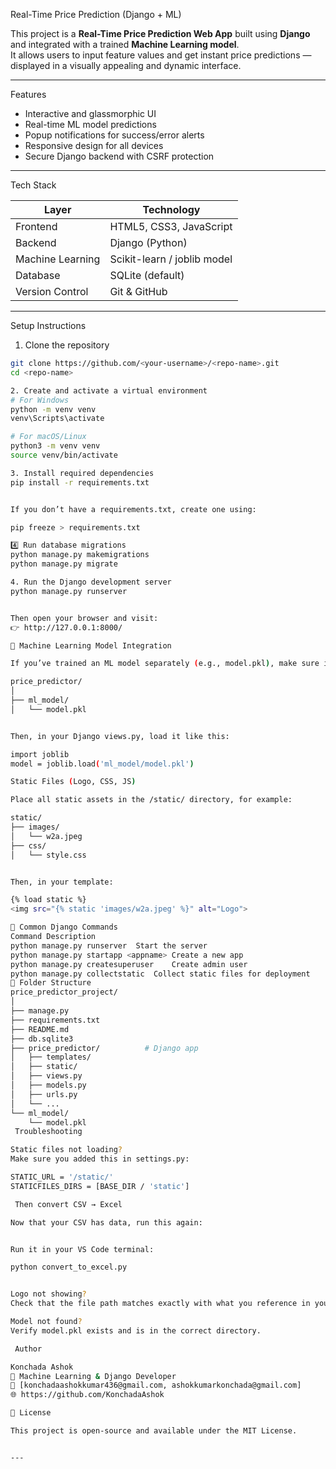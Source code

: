 Real-Time Price Prediction (Django + ML)

This project is a **Real-Time Price Prediction Web App** built using **Django** and integrated with a trained **Machine Learning model**.  
It allows users to input feature values and get instant price predictions — displayed in a visually appealing and dynamic interface.

---

Features

- Interactive and glassmorphic UI 
- Real-time ML model predictions 
- Popup notifications for success/error alerts  
- Responsive design for all devices  
- Secure Django backend with CSRF protection  

---
Tech Stack

| Layer | Technology |
|-------|-------------|
| Frontend | HTML5, CSS3, JavaScript |
| Backend | Django (Python) |
| Machine Learning | Scikit-learn / joblib model |
| Database | SQLite (default) |
| Version Control | Git & GitHub |

---

 Setup Instructions

1. Clone the repository

```bash
git clone https://github.com/<your-username>/<repo-name>.git
cd <repo-name>

2. Create and activate a virtual environment
# For Windows
python -m venv venv
venv\Scripts\activate

# For macOS/Linux
python3 -m venv venv
source venv/bin/activate

3. Install required dependencies
pip install -r requirements.txt


If you don’t have a requirements.txt, create one using:

pip freeze > requirements.txt

4️⃣ Run database migrations
python manage.py makemigrations
python manage.py migrate

4. Run the Django development server
python manage.py runserver


Then open your browser and visit:
👉 http://127.0.0.1:8000/

🧠 Machine Learning Model Integration

If you’ve trained an ML model separately (e.g., model.pkl), make sure it’s located in your Django app directory, for example:

price_predictor/
│
├── ml_model/
│   └── model.pkl


Then, in your Django views.py, load it like this:

import joblib
model = joblib.load('ml_model/model.pkl')

Static Files (Logo, CSS, JS)

Place all static assets in the /static/ directory, for example:

static/
├── images/
│   └── w2a.jpeg
├── css/
│   └── style.css


Then, in your template:

{% load static %}
<img src="{% static 'images/w2a.jpeg' %}" alt="Logo">

🧾 Common Django Commands
Command	Description
python manage.py runserver	Start the server
python manage.py startapp <appname>	Create a new app
python manage.py createsuperuser	Create admin user
python manage.py collectstatic	Collect static files for deployment
🧩 Folder Structure
price_predictor_project/
│
├── manage.py
├── requirements.txt
├── README.md
├── db.sqlite3
├── price_predictor/          # Django app
│   ├── templates/
│   ├── static/
│   ├── views.py
│   ├── models.py
│   ├── urls.py
│   └── ...
└── ml_model/
    └── model.pkl
 Troubleshooting

Static files not loading?
Make sure you added this in settings.py:

STATIC_URL = '/static/'
STATICFILES_DIRS = [BASE_DIR / 'static']

 Then convert CSV → Excel

Now that your CSV has data, run this again:


Run it in your VS Code terminal:

python convert_to_excel.py


Logo not showing?
Check that the file path matches exactly with what you reference in your template.

Model not found?
Verify model.pkl exists and is in the correct directory.

 Author

Konchada Ashok
💼 Machine Learning & Django Developer
📧 [konchadaashokkumar436@gmail.com, ashokkumarkonchada@gmail.com]
🌐 https://github.com/KonchadaAshok

📜 License

This project is open-source and available under the MIT License.


---
